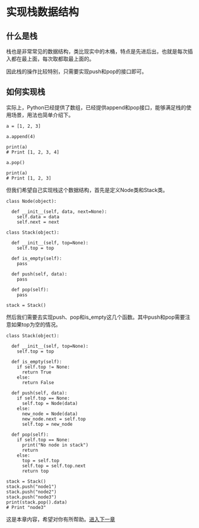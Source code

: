 
# 实现栈数据结构

## 什么是栈

栈也是非常常见的数据结构，类比现实中的木桶，特点是先进后出，也就是每次插入都在最上面，每次取都取最上面的。

因此栈的操作比较特别，只需要实现push和pop的接口即可。

## 如何实现栈

实际上，Python已经提供了数组，已经提供append和pop接口，能够满足栈的使用场景，用法也简单介绍下。

```
a = [1, 2, 3]

a.append(4)

print(a)
# Print [1, 2, 3, 4]

a.pop()

print(a)
# Print [1, 2, 3]
```

但我们希望自己实现栈这个数据结构，首先是定义Node类和Stack类。

```
class Node(object):

  def __init__(self, data, next=None):
    self.data = data
    self.next = next

class Stack(object):

  def __init__(self, top=None):
    self.top = top

  def is_empty(self):
    pass

  def push(self, data):
    pass

  def pop(self):
    pass

stack = Stack()
```

然后我们需要去实现push、pop和is_empty这几个函数。其中push和pop需要注意如果top为空的情况。

```
class Stack(object):

  def __init__(self, top=None):
    self.top = top

  def is_empty(self):
    if self.top != None:
      return True
    else:
      return False

  def push(self, data):
    if self.top == None:
      self.top = Node(data)
    else:
      new_node = Node(data)
      new_node.next = self.top
      self.top = new_node

  def pop(self):
    if self.top == None:
      print("No node in stack")
      return
    else:
      top = self.top
      self.top = self.top.next
      return top

stack = Stack()
stack.push("node1")
stack.push("node2")
stack.push("node3")
print(stack.pop().data)
# Print "node3"
```

这是本章内容，希望对你有所帮助。[进入下一章](./007队列.md)